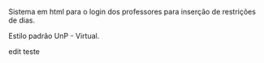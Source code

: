 Sistema em html para o login dos professores para inserção de restrições de dias.

Estilo padrão UnP - Virtual.


edit teste

